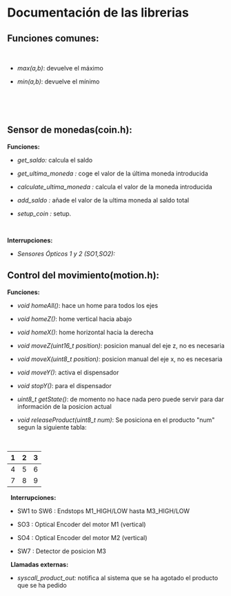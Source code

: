
# Documentación de las librerias


## Funciones comunes:

&nbsp;

-   *max(a,b)*: devuelve el máximo

-   *min(a,b)*: devuelve el mínimo

&nbsp;

&nbsp;

## Sensor de monedas(coin.h):

**Funciones:**

-   *get_saldo:* calcula el saldo

-   *get_ultima_moneda :* coge el valor de la última moneda introducida

-   *calculate_ultima_moneda :* calcula el valor de la moneda introducida

-   *add_saldo :* añade el valor de la ultima moneda al saldo total

-   *setup_coin :* setup.

&nbsp;

**Interrupciones:**

-   *Sensores Ópticos 1 y 2 (SO1,SO2):* 


## Control del movimiento(motion.h):

**Funciones:**

  - *void homeAll()*: hace un home para todos los ejes

  - *void homeZ()*: home vertical hacia abajo

  - *void homeX()*: home horizontal hacia la derecha

  - *void moveZ(uint16_t position)*: posicion manual del eje z, no es necesaria

  - *void moveX(uint8_t position)*: posicion manual del eje x, no es necesaria

  - *void moveY()*: activa el dispensador

  - *void stopY()*: para el dispensador

  - *uint8_t getState()*: de momento no hace nada pero puede servir para dar  información de la posicion actual

   - *void releaseProduct(uint8_t num)*: Se posiciona en el producto "num" segun la siguiente tabla:

&nbsp;

| 1 | 2 | 3 |
|---|---|---|
| 4 | 5 | 6 |
| 7 | 8 | 9 |

&nbsp;
**Interrupciones:**

- SW1 to SW6 : Endstops M1_HIGH/LOW hasta M3_HIGH/LOW

- SO3 : Optical Encoder del motor M1 (vertical)

- SO4 : Optical Encoder del motor M2 (vertical)

- SW7 : Detector de posicion M3

&nbsp;
**Llamadas externas:**

-   *syscall_product_out:* notifica al sistema que se ha agotado el producto que se ha pedido
